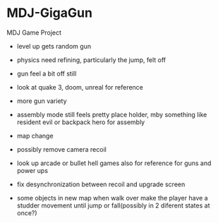 # MDJ-GigaGun
MDJ Game Project

 - level up gets random gun
 - physics need refining, particularly the jump, felt off
 - gun feel a bit off still
 - look at quake 3, doom, unreal for reference
 - more gun variety
 - assembly mode still feels pretty place holder, mby something like resident evil or backpack hero for assembly
 - map change
 - possibly remove camera recoil
 - look up arcade or bullet hell games also for reference for guns and power ups
 - fix desynchronization between recoil and upgrade screen


 - some objects in new map when walk over make the player have a studder movement until jump or fall(possibly in 2 diferent states at once?)
